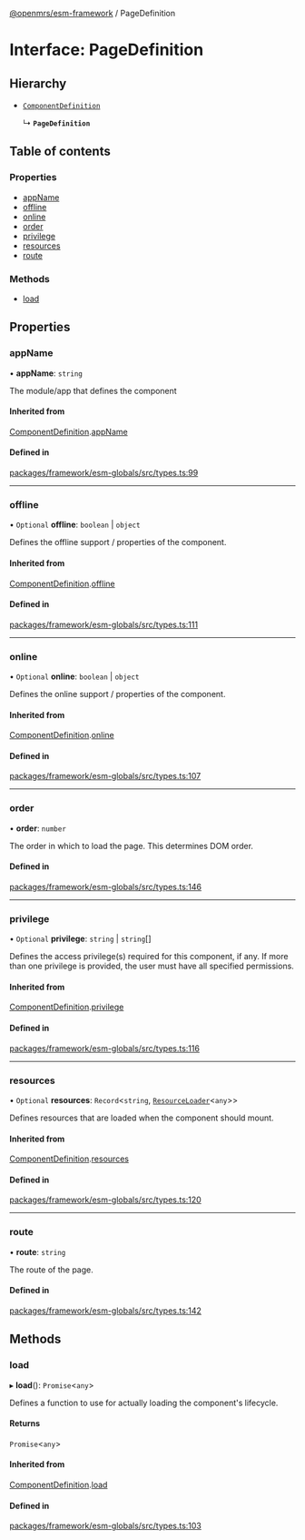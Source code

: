 [@openmrs/esm-framework](../API.md) / PageDefinition

# Interface: PageDefinition

## Hierarchy

- [`ComponentDefinition`](ComponentDefinition.md)

  ↳ **`PageDefinition`**

## Table of contents

### Properties

- [appName](PageDefinition.md#appname)
- [offline](PageDefinition.md#offline)
- [online](PageDefinition.md#online)
- [order](PageDefinition.md#order)
- [privilege](PageDefinition.md#privilege)
- [resources](PageDefinition.md#resources)
- [route](PageDefinition.md#route)

### Methods

- [load](PageDefinition.md#load)

## Properties

### appName

• **appName**: `string`

The module/app that defines the component

#### Inherited from

[ComponentDefinition](ComponentDefinition.md).[appName](ComponentDefinition.md#appname)

#### Defined in

[packages/framework/esm-globals/src/types.ts:99](https://github.com/openmrs/openmrs-esm-core/blob/master/packages/framework/esm-globals/src/types.ts#L99)

___

### offline

• `Optional` **offline**: `boolean` \| `object`

Defines the offline support / properties of the component.

#### Inherited from

[ComponentDefinition](ComponentDefinition.md).[offline](ComponentDefinition.md#offline)

#### Defined in

[packages/framework/esm-globals/src/types.ts:111](https://github.com/openmrs/openmrs-esm-core/blob/master/packages/framework/esm-globals/src/types.ts#L111)

___

### online

• `Optional` **online**: `boolean` \| `object`

Defines the online support / properties of the component.

#### Inherited from

[ComponentDefinition](ComponentDefinition.md).[online](ComponentDefinition.md#online)

#### Defined in

[packages/framework/esm-globals/src/types.ts:107](https://github.com/openmrs/openmrs-esm-core/blob/master/packages/framework/esm-globals/src/types.ts#L107)

___

### order

• **order**: `number`

The order in which to load the page. This determines DOM order.

#### Defined in

[packages/framework/esm-globals/src/types.ts:146](https://github.com/openmrs/openmrs-esm-core/blob/master/packages/framework/esm-globals/src/types.ts#L146)

___

### privilege

• `Optional` **privilege**: `string` \| `string`[]

Defines the access privilege(s) required for this component, if any.
If more than one privilege is provided, the user must have all specified permissions.

#### Inherited from

[ComponentDefinition](ComponentDefinition.md).[privilege](ComponentDefinition.md#privilege)

#### Defined in

[packages/framework/esm-globals/src/types.ts:116](https://github.com/openmrs/openmrs-esm-core/blob/master/packages/framework/esm-globals/src/types.ts#L116)

___

### resources

• `Optional` **resources**: `Record`<`string`, [`ResourceLoader`](ResourceLoader.md)<`any`\>\>

Defines resources that are loaded when the component should mount.

#### Inherited from

[ComponentDefinition](ComponentDefinition.md).[resources](ComponentDefinition.md#resources)

#### Defined in

[packages/framework/esm-globals/src/types.ts:120](https://github.com/openmrs/openmrs-esm-core/blob/master/packages/framework/esm-globals/src/types.ts#L120)

___

### route

• **route**: `string`

The route of the page.

#### Defined in

[packages/framework/esm-globals/src/types.ts:142](https://github.com/openmrs/openmrs-esm-core/blob/master/packages/framework/esm-globals/src/types.ts#L142)

## Methods

### load

▸ **load**(): `Promise`<`any`\>

Defines a function to use for actually loading the component's lifecycle.

#### Returns

`Promise`<`any`\>

#### Inherited from

[ComponentDefinition](ComponentDefinition.md).[load](ComponentDefinition.md#load)

#### Defined in

[packages/framework/esm-globals/src/types.ts:103](https://github.com/openmrs/openmrs-esm-core/blob/master/packages/framework/esm-globals/src/types.ts#L103)
